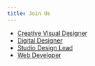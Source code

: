 ```yaml
---
title: Join Us
---
```


- [Creative Visual Designer](/join-us/creative-visual-designer)
- [Digital Designer](/join-us/digital-designer)
- [Studio Design Lead](/join-us/studio-design-lead)
- [Web Developer](/join-us/web-developer)
